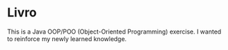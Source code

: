 # Livro
This is a Java OOP/POO (Object-Oriented Programming) exercise. I wanted to reinforce my newly learned knowledge.
